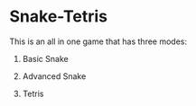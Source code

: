 Snake-Tetris
============
This is an all in one game that has three modes:

1) Basic Snake

2) Advanced Snake

3) Tetris
